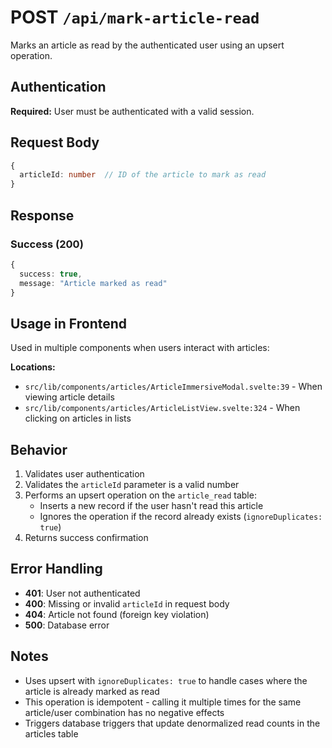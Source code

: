 # POST `/api/mark-article-read`

Marks an article as read by the authenticated user using an upsert operation.

## Authentication

**Required:** User must be authenticated with a valid session.

## Request Body

```typescript
{
  articleId: number  // ID of the article to mark as read
}
```

## Response

### Success (200)
```typescript
{
  success: true,
  message: "Article marked as read"
}
```

## Usage in Frontend

Used in multiple components when users interact with articles:

**Locations:**
- `src/lib/components/articles/ArticleImmersiveModal.svelte:39` - When viewing article details
- `src/lib/components/articles/ArticleListView.svelte:324` - When clicking on articles in lists

## Behavior

1. Validates user authentication
2. Validates the `articleId` parameter is a valid number
3. Performs an upsert operation on the `article_read` table:
   - Inserts a new record if the user hasn't read this article
   - Ignores the operation if the record already exists (`ignoreDuplicates: true`)
4. Returns success confirmation

## Error Handling

- **401**: User not authenticated
- **400**: Missing or invalid `articleId` in request body
- **404**: Article not found (foreign key violation)
- **500**: Database error

## Notes

- Uses upsert with `ignoreDuplicates: true` to handle cases where the article is already marked as read
- This operation is idempotent - calling it multiple times for the same article/user combination has no negative effects
- Triggers database triggers that update denormalized read counts in the articles table 